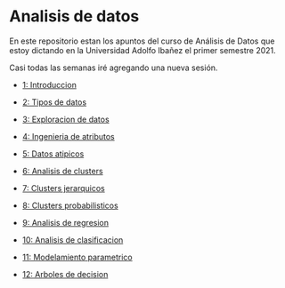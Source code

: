 Analisis de datos
================

En este repositorio estan los apuntos del curso de Análisis de Datos que
estoy dictando en la Universidad Adolfo Ibañez el primer semestre 2021.

Casi todas las semanas iré agregando una nueva sesión.

  - [1: Introduccion](../master/01.Introduccion)

  - [2: Tipos de datos](../master/02.Tipos_de_datos)

  - [3: Exploracion de datos](../master/03.Exploracion_de_datos)

  - [4: Ingenieria de atributos](../master/04.Ingenieria_de_atributos)

  - [5: Datos atipicos](../master/05.Datos_atipicos)

  - [6: Analisis de clusters](../master/06.Analisis_de_clusters)

  - [7: Clusters jerarquicos](../master/07.Clusters_jerarquicos)

  - [8: Clusters probabilisticos](../master/08.Clusters_probabilisticos)

  - [9: Analisis de regresion](../master/09.Analisis_de_regresion)

  - [10: Analisis de
    clasificacion](../master/10.Analisis_de_clasificacion)

  - [11: Modelamiento
    parametrico](../master/11.Modelamiento_parametrico)

  - [12: Arboles de decision](../master/12.Arboles_de_decision)
